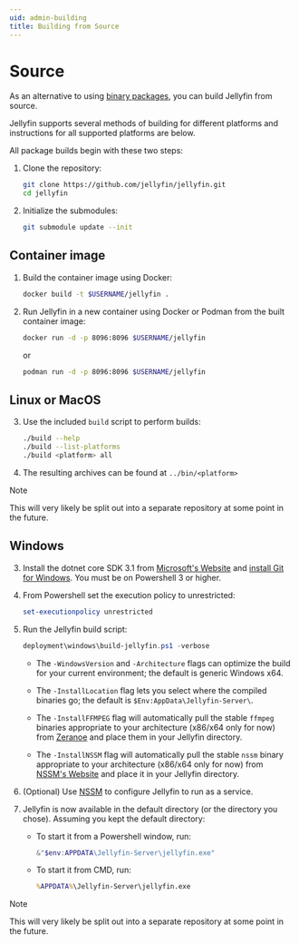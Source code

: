 ```yaml
---
uid: admin-building
title: Building from Source
---
```

<!-- markdownlint-disable MD029 ol-prefix -->

# Source

As an alternative to using [binary packages](xref:admin-installing), you can build Jellyfin from source.

Jellyfin supports several methods of building for different platforms and instructions for all supported platforms are below.

All package builds begin with these two steps:

1. Clone the repository:

    ```sh
    git clone https://github.com/jellyfin/jellyfin.git
    cd jellyfin
    ```

2. Initialize the submodules:

    ```sh
    git submodule update --init
    ```

## Container image

1. Build the container image using Docker:

    ```sh
    docker build -t $USERNAME/jellyfin .
    ```

2. Run Jellyfin in a new container using Docker or Podman from the built container image:

    ```sh
    docker run -d -p 8096:8096 $USERNAME/jellyfin
    ```

    or

    ```sh
    podman run -d -p 8096:8096 $USERNAME/jellyfin
    ```

## Linux or MacOS

3. Use the included `build` script to perform builds:

    ```sh
    ./build --help
    ./build --list-platforms
    ./build <platform> all
    ```

4. The resulting archives can be found at `../bin/<platform>`

> [!NOTE]
> This will very likely be split out into a separate repository at some point in the future.

## Windows

3. Install the dotnet core SDK 3.1 from [Microsoft's Website](https://dotnet.microsoft.com/download/dotnet-core/3.1) and [install Git for Windows](https://gitforwindows.org/). You must be on Powershell 3 or higher.

4. From Powershell set the execution policy to unrestricted:

    ```powershell
    set-executionpolicy unrestricted
    ```

5. Run the Jellyfin build script:

    ```powershell
    deployment\windows\build-jellyfin.ps1 -verbose
    ```

    * The `-WindowsVersion` and `-Architecture` flags can optimize the build for your current environment; the default is generic Windows x64.

    * The `-InstallLocation` flag lets you select where the compiled binaries go; the default is `$Env:AppData\Jellyfin-Server\`.

    * The `-InstallFFMPEG` flag will automatically pull the stable `ffmpeg` binaries appropriate to your architecture (x86/x64 only for now) from [Zeranoe](https://ffmpeg.zeranoe.com/builds/) and place them in your Jellyfin directory.

    * The `-InstallNSSM` flag will automatically pull the stable `nssm` binary appropriate to your architecture (x86/x64 only for now) from [NSSM's Website](https://nssm.cc/) and place it in your Jellyfin directory.

6. (Optional) Use [NSSM](https://nssm.cc/) to configure Jellyfin to run as a service.

7. Jellyfin is now available in the default directory (or the directory you chose). Assuming you kept the default directory:

    * To start it from a Powershell window, run:

        ```powershell
        &"$env:APPDATA\Jellyfin-Server\jellyfin.exe"
        ```

    * To start it from CMD, run:

        ```cmd
        %APPDATA%\Jellyfin-Server\jellyfin.exe
        ```

> [!NOTE]
> This will very likely be split out into a separate repository at some point in the future.
